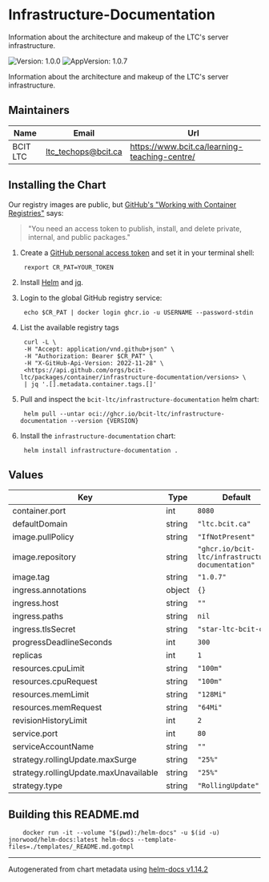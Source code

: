 # Infrastructure-Documentation

Information about the architecture and makeup of the LTC's server infrastructure.

![Version: 1.0.0](https://img.shields.io/badge/Version-1.0.0-informational?style=flat-square) ![AppVersion: 1.0.7](https://img.shields.io/badge/AppVersion-1.0.7-informational?style=flat-square)

Information about the architecture and makeup of the LTC's server infrastructure.

## Maintainers

| Name | Email | Url |
| ---- | ------ | --- |
| BCIT LTC | <ltc_techops@bcit.ca> | <https://www.bcit.ca/learning-teaching-centre/> |

## Installing the Chart

Our registry images are public, but [GitHub's "Working with Container Registries"](https://docs.github.com/en/packages/working-with-a-github-packages-registry/working-with-the-container-registry) says:
> "You need an access token to publish, install, and delete private, internal, and public packages."

1. Create a [GitHub personal access token](https://docs.github.com/en/authentication/keeping-your-account-and-data-secure/managing-your-personal-access-tokens) and set it in your terminal shell:

        rexport CR_PAT=YOUR_TOKEN

2. Install [Helm](https://helm.sh/docs/intro/install) and [jq](https://jqlang.org/download/).

3. Login to the global GitHub registry service:

        echo $CR_PAT | docker login ghcr.io -u USERNAME --password-stdin

4. List the available registry tags

        curl -L \
        -H "Accept: application/vnd.github+json" \
        -H "Authorization: Bearer $CR_PAT" \
        -H "X-GitHub-Api-Version: 2022-11-28" \
        <https://api.github.com/orgs/bcit-ltc/packages/container/infrastructure-documentation/versions> \
        | jq '.[].metadata.container.tags.[]'

5. Pull and inspect the `bcit-ltc/infrastructure-documentation` helm chart:

        helm pull --untar oci://ghcr.io/bcit-ltc/infrastructure-documentation --version {VERSION}

6. Install the `infrastructure-documentation` chart:

        helm install infrastructure-documentation .

## Values

| Key | Type | Default | Description |
|-----|------|---------|-------------|
| container.port | int | `8080` |  |
| defaultDomain | string | `"ltc.bcit.ca"` |  |
| image.pullPolicy | string | `"IfNotPresent"` |  |
| image.repository | string | `"ghcr.io/bcit-ltc/infrastructure-documentation"` |  |
| image.tag | string | `"1.0.7"` |  |
| ingress.annotations | object | `{}` |  |
| ingress.host | string | `""` |  |
| ingress.paths | string | `nil` |  |
| ingress.tlsSecret | string | `"star-ltc-bcit-ca"` |  |
| progressDeadlineSeconds | int | `300` |  |
| replicas | int | `1` |  |
| resources.cpuLimit | string | `"100m"` |  |
| resources.cpuRequest | string | `"100m"` |  |
| resources.memLimit | string | `"128Mi"` |  |
| resources.memRequest | string | `"64Mi"` |  |
| revisionHistoryLimit | int | `2` |  |
| service.port | int | `80` |  |
| serviceAccountName | string | `""` |  |
| strategy.rollingUpdate.maxSurge | string | `"25%"` |  |
| strategy.rollingUpdate.maxUnavailable | string | `"25%"` |  |
| strategy.type | string | `"RollingUpdate"` |  |

## Building this README.md

        docker run -it --volume "$(pwd):/helm-docs" -u $(id -u) jnorwood/helm-docs:latest helm-docs --template-files=./templates/_README.md.gotmpl

----------------------------------------------
Autogenerated from chart metadata using [helm-docs v1.14.2](https://github.com/norwoodj/helm-docs/releases/v1.14.2)
